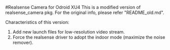 #Realsense Camera for Odroid XU4
This is a modified version of realsense_camera pkg.
For the original info, please refer "README_old.md".

Characteristics of this version:
1. Add new launch files for low-resolution video stream.
2. Force the realsense driver to adopt the indoor mode (maximize the noise remover).


